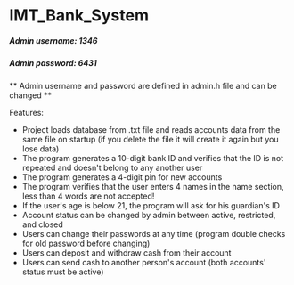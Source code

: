 
# IMT_Bank_System

##### Admin username: 1346

##### Admin password: 6431

** Admin username and password are defined in admin.h file and can be changed **

Features:
- Project loads database from .txt file and reads accounts data from the same file on startup (if you delete the file it will create it again but you lose data)
- The program generates a 10-digit bank ID and verifies that the ID is not repeated and doesn't belong to any another user
- The program generates a 4-digit pin for new accounts
- The program verifies that the user enters 4 names in the name section, less than 4 words are not accepted!
- If the user's age is below 21, the program will ask for his guardian's ID
- Account status can be changed by admin between active, restricted, and closed
- Users can change their passwords at any time (program double checks for old password before changing)
- Users can deposit and withdraw cash from their account
- Users can send cash to another person's account (both accounts' status must be active)
